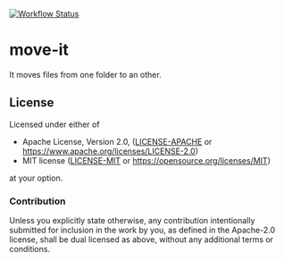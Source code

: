 [![Workflow Status](https://github.com/BigPapa314/move-it-ws/workflows/CI/badge.svg)](https://github.com/BigPapa314/move-it-ws/actions?query=workflow%3A%22CI%22)

# move-it

It moves files from one folder to an other.

## License

Licensed under either of

* Apache License, Version 2.0, ([LICENSE-APACHE](LICENSE-APACHE) or https://www.apache.org/licenses/LICENSE-2.0)
* MIT license ([LICENSE-MIT](LICENSE-MIT) or https://opensource.org/licenses/MIT)

at your option.

### Contribution

Unless you explicitly state otherwise, any contribution intentionally
submitted for inclusion in the work by you, as defined in the Apache-2.0
license, shall be dual licensed as above, without any additional terms or
conditions.
